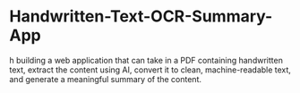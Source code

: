 # Handwritten-Text-OCR-Summary-App
h building a web application that can take in a PDF containing  handwritten text, extract the content using AI, convert it to clean, machine-readable text,  and generate a meaningful summary of the content.
